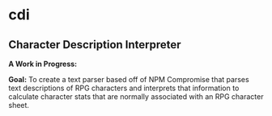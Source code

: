 # cdi
## Character Description Interpreter

**A Work in Progress:**

**Goal:**
To create a text parser based off of NPM Compromise that parses text descriptions of RPG characters and interprets that information to calculate character stats that are normally associated with an RPG character sheet.
